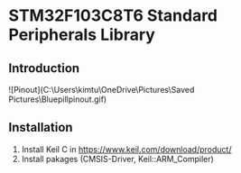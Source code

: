 # STM32F103C8T6 Standard Peripherals Library
## Introduction
![Pinout](C:\Users\kimtu\OneDrive\Pictures\Saved Pictures\Bluepillpinout.gif)
## Installation
1. Install Keil C in https://www.keil.com/download/product/  
2. Install pakages (CMSIS-Driver, Keil::ARM_Compiler)
